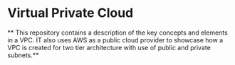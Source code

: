 # Virtual Private Cloud

** This repository contains a description of the key concepts and elements in a VPC. IT also uses AWS as a public cloud provider to showcase how a VPC is created for two tier architecture with use of public and private subnets.**

